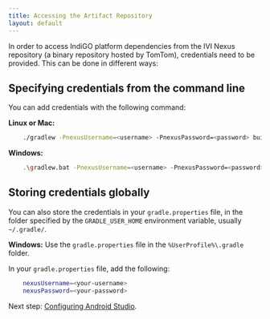 ```yaml
---
title: Accessing the Artifact Repository
layout: default
---
```


In order to access IndiGO platform dependencies from the IVI Nexus repository (a binary repository
hosted by TomTom), credentials need to be provided. This can be done in different ways:

## Specifying credentials from the command line

You can add credentials with the following command:

__Linux or Mac:__
```bash
    ./gradlew -PnexusUsername=<username> -PnexusPassword=<password> build
```

__Windows:__
```bash
    .\gradlew.bat -PnexusUsername=<username> -PnexusPassword=<password> build
```

## Storing credentials globally

You can also store the credentials in your `gradle.properties` file, in the folder specified by
the `GRADLE_USER_HOME` environment variable, usually `~/.gradle/`.

__Windows:__ Use the `gradle.properties` file in the `%UserProfile%\.gradle` folder.

In your `gradle.properties` file, add the following:

```bash
    nexusUsername=<your-username>
    nexusPassword=<your-password>
```

Next step: [Configuring Android Studio](5.%20configuring-android-studio.html).
